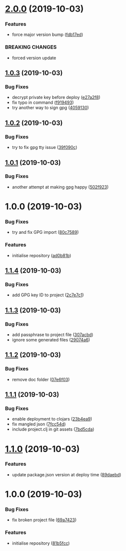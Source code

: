 # [2.0.0](https://github.com/NoxHarmonium/leiningen-semantic-release-test-clojars/compare/v1.0.3...v2.0.0) (2019-10-03)


### Features

* force major version bump ([fdb17ed](https://github.com/NoxHarmonium/leiningen-semantic-release-test-clojars/commit/fdb17ed))


### BREAKING CHANGES

* forced version update

## [1.0.3](https://github.com/NoxHarmonium/leiningen-semantic-release-test-clojars/compare/v1.0.2...v1.0.3) (2019-10-03)


### Bug Fixes

* decrypt private key before deploy ([e27a2f8](https://github.com/NoxHarmonium/leiningen-semantic-release-test-clojars/commit/e27a2f8))
* fix typo in command ([f919493](https://github.com/NoxHarmonium/leiningen-semantic-release-test-clojars/commit/f919493))
* try another way to sign gpg ([4059130](https://github.com/NoxHarmonium/leiningen-semantic-release-test-clojars/commit/4059130))

## [1.0.2](https://github.com/NoxHarmonium/leiningen-semantic-release-test-clojars/compare/v1.0.1...v1.0.2) (2019-10-03)


### Bug Fixes

* try to fix gpg tty issue ([39f090c](https://github.com/NoxHarmonium/leiningen-semantic-release-test-clojars/commit/39f090c))

## [1.0.1](https://github.com/NoxHarmonium/leiningen-semantic-release-test-clojars/compare/v1.0.0...v1.0.1) (2019-10-03)


### Bug Fixes

* another attempt at making gpg happy ([502f923](https://github.com/NoxHarmonium/leiningen-semantic-release-test-clojars/commit/502f923))

# 1.0.0 (2019-10-03)


### Bug Fixes

* try and fix GPG import ([80c7589](https://github.com/NoxHarmonium/leiningen-semantic-release-test-clojars/commit/80c7589))


### Features

* initialise repository ([ad0b81b](https://github.com/NoxHarmonium/leiningen-semantic-release-test-clojars/commit/ad0b81b))

## [1.1.4](https://github.com/NoxHarmonium/leiningen-semantic-release-test-clojars/compare/v1.1.3...v1.1.4) (2019-10-03)


### Bug Fixes

* add GPG key ID to project ([2c7e7c1](https://github.com/NoxHarmonium/leiningen-semantic-release-test-clojars/commit/2c7e7c1))

## [1.1.3](https://github.com/NoxHarmonium/leiningen-semantic-release-test-clojars/compare/v1.1.2...v1.1.3) (2019-10-03)


### Bug Fixes

* add passphrase to project file ([307acbd](https://github.com/NoxHarmonium/leiningen-semantic-release-test-clojars/commit/307acbd))
* ignore some generated files ([29074a6](https://github.com/NoxHarmonium/leiningen-semantic-release-test-clojars/commit/29074a6))

## [1.1.2](https://github.com/NoxHarmonium/leiningen-semantic-release-test-clojars/compare/v1.1.1...v1.1.2) (2019-10-03)


### Bug Fixes

* remove doc folder ([07e6f03](https://github.com/NoxHarmonium/leiningen-semantic-release-test-clojars/commit/07e6f03))

## [1.1.1](https://github.com/NoxHarmonium/leiningen-semantic-release-test-clojars/compare/v1.1.0...v1.1.1) (2019-10-03)


### Bug Fixes

* enable deployment to clojars ([23b4ea9](https://github.com/NoxHarmonium/leiningen-semantic-release-test-clojars/commit/23b4ea9))
* fix mangled json ([7fcc54d](https://github.com/NoxHarmonium/leiningen-semantic-release-test-clojars/commit/7fcc54d))
* include project.clj in git assets ([7bd5cda](https://github.com/NoxHarmonium/leiningen-semantic-release-test-clojars/commit/7bd5cda))

# [1.1.0](https://github.com/NoxHarmonium/leiningen-semantic-release-test-clojars/compare/v1.0.0...v1.1.0) (2019-10-03)


### Features

* update package.json version at deploy time ([89daebd](https://github.com/NoxHarmonium/leiningen-semantic-release-test-clojars/commit/89daebd))

# 1.0.0 (2019-10-03)


### Bug Fixes

* fix broken project file ([69a7423](https://github.com/NoxHarmonium/leiningen-semantic-release-test-clojars/commit/69a7423))


### Features

* initialise repository ([81b5fcc](https://github.com/NoxHarmonium/leiningen-semantic-release-test-clojars/commit/81b5fcc))
